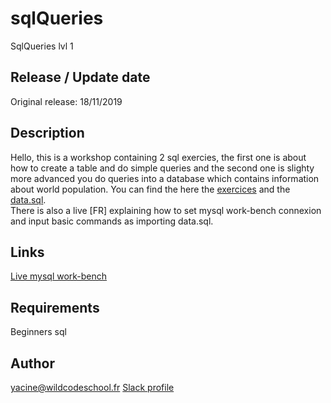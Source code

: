 # sqlQueries

SqlQueries lvl 1

## Release / Update date

Original release: 18/11/2019

## Description

Hello, this is a workshop containing 2 sql exercies, the first one is about how to create a table and do simple queries and the second one is slighty more advanced you do queries into a database which contains information about world population. You can find the here the [exercices](./exercices.md) and the [data.sql](./data.sql).  
There is also a live [FR] explaining how to set mysql work-bench connexion and input basic commands as importing data.sql.

## Links

[Live mysql work-bench](https://www.youtube.com/watch?v=WL_AWBl6Ktk&feature=youtu.be)  

## Requirements

Beginners sql


## Author

yacine@wildcodeschool.fr 
[Slack profile](https://app.slack.com/client/T6SG2QGG2/GHKASSHPX/user_profile/UHPHN53TN)
